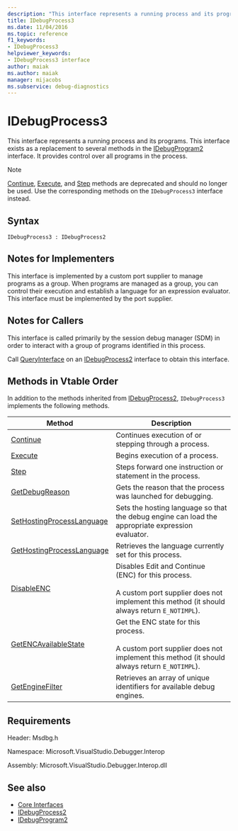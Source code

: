 ```yaml
---
description: "This interface represents a running process and its programs."
title: IDebugProcess3
ms.date: 11/04/2016
ms.topic: reference
f1_keywords:
- IDebugProcess3
helpviewer_keywords:
- IDebugProcess3 interface
author: maiak
ms.author: maiak
manager: mijacobs
ms.subservice: debug-diagnostics
---
```

# IDebugProcess3

This interface represents a running process and its programs. This interface exists as a replacement to several methods in the [IDebugProgram2](../../../extensibility/debugger/reference/idebugprogram2.md) interface. It provides control over all programs in the process.

> [!NOTE]
> [Continue](../../../extensibility/debugger/reference/idebugprogram2-continue.md), [Execute](../../../extensibility/debugger/reference/idebugprogram2-execute.md), and [Step](../../../extensibility/debugger/reference/idebugprogram2-step.md) methods are deprecated and should no longer be used. Use the corresponding methods on the `IDebugProcess3` interface instead.

## Syntax

```
IDebugProcess3 : IDebugProcess2
```

## Notes for Implementers
 This interface is implemented by a custom port supplier to manage programs as a group. When programs are managed as a group, you can control their execution and establish a language for an expression evaluator. This interface must be implemented by the port supplier.

## Notes for Callers
 This interface is called primarily by the session debug manager (SDM) in order to interact with a group of programs identified in this process.

 Call [QueryInterface](/cpp/atl/queryinterface) on an [IDebugProcess2](../../../extensibility/debugger/reference/idebugprocess2.md) interface to obtain this interface.

## Methods in Vtable Order
 In addition to the methods inherited from [IDebugProcess2](../../../extensibility/debugger/reference/idebugprocess2.md), `IDebugProcess3` implements the following methods.

|Method|Description|
|------------|-----------------|
|[Continue](../../../extensibility/debugger/reference/idebugprocess3-continue.md)|Continues execution of or stepping through a process.|
|[Execute](../../../extensibility/debugger/reference/idebugprocess3-execute.md)|Begins execution of a process.|
|[Step](../../../extensibility/debugger/reference/idebugprocess3-step.md)|Steps forward one instruction or statement in the process.|
|[GetDebugReason](../../../extensibility/debugger/reference/idebugprocess3-getdebugreason.md)|Gets the reason that the process was launched for debugging.|
|[SetHostingProcessLanguage](../../../extensibility/debugger/reference/idebugprocess3-sethostingprocesslanguage.md)|Sets the hosting language so that the debug engine can load the appropriate expression evaluator.|
|[GetHostingProcessLanguage](../../../extensibility/debugger/reference/idebugprocess3-gethostingprocesslanguage.md)|Retrieves the language currently set for this process.|
|[DisableENC](../../../extensibility/debugger/reference/idebugprocess3-disableenc.md)|Disables Edit and Continue (ENC) for this process.<br /><br /> A custom port supplier does not implement this method (it should always return `E_NOTIMPL`).|
|[GetENCAvailableState](../../../extensibility/debugger/reference/idebugprocess3-getencavailablestate.md)|Get the ENC state for this process.<br /><br /> A custom port supplier does not implement this method (it should always return `E_NOTIMPL`).|
|[GetEngineFilter](../../../extensibility/debugger/reference/idebugprocess3-getenginefilter.md)|Retrieves an array of unique identifiers for available debug engines.|

## Requirements
 Header: Msdbg.h

 Namespace: Microsoft.VisualStudio.Debugger.Interop

 Assembly: Microsoft.VisualStudio.Debugger.Interop.dll

## See also
- [Core Interfaces](../../../extensibility/debugger/reference/core-interfaces.md)
- [IDebugProcess2](../../../extensibility/debugger/reference/idebugprocess2.md)
- [IDebugProgram2](../../../extensibility/debugger/reference/idebugprogram2.md)
